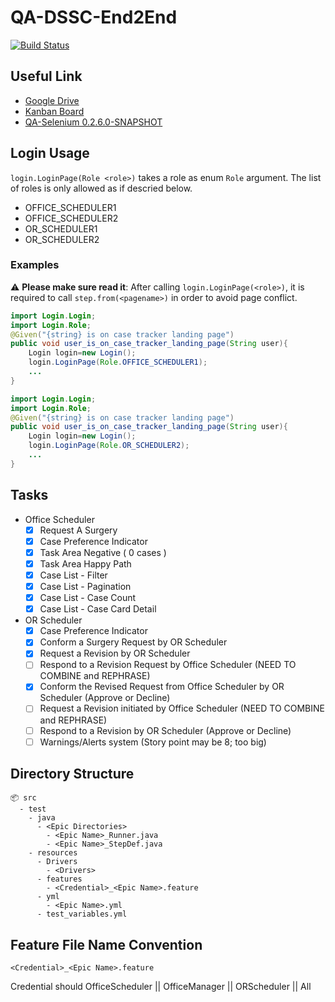 # QA-DSSC-End2End

[![Build Status](https://jenkins.ascension.org:8443/job/Software%20Engineering/job/QA/job/QA-DSSC-End2End/job/master-gecko-ios/badge/icon)](https://jenkins.ascension.org:8443/job/Software%20Engineering/job/QA/job/QA-DSSC-End2End/job/master-gecko-ios/)

## Useful Link
* [Google Drive](https://docs.google.com/spreadsheets/d/1jMm1ndqa1b2lvkNdGTeY4vxTiRCSOcEMf5xop2a_G0k/edit#gid=0)
* [Kanban Board](https://jira.ascension.org/secure/RapidBoard.jspa?rapidView=1153&projectKey=DSSC)
* [QA-Selenium 0.2.6.0-SNAPSHOT](https://confluence.ascension.org/display/STAUT/QA-Selenium-Framework+0.2.6.0-SNAPSHOT+Release)
## Login Usage
`login.LoginPage(Role <role>)` takes a role as enum `Role` argument. 
The list of roles is only allowed as if descried below.
* OFFICE_SCHEDULER1
* OFFICE_SCHEDULER2
* OR_SCHEDULER1
* OR_SCHEDULER2


### Examples

:warning: **Please make sure read it**: After calling `login.LoginPage(<role>)`, it is required to call `step.from(<pagename>)` in order to avoid page conflict.

``` java
import Login.Login;
import Login.Role;
@Given("{string} is on case tracker landing page")
public void user_is_on_case_tracker_landing_page(String user){
    Login login=new Login();
    login.LoginPage(Role.OFFICE_SCHEDULER1);
    ...
}
```
``` java
import Login.Login;
import Login.Role;
@Given("{string} is on case tracker landing page")
public void user_is_on_case_tracker_landing_page(String user){
    Login login=new Login();
    login.LoginPage(Role.OR_SCHEDULER2);
    ...
}
```


## Tasks
* Office Scheduler
  - [x] Request A Surgery
  - [x] Case Preference Indicator
  - [x] Task Area Negative ( 0 cases )
  - [x] Task Area Happy Path
  - [x] Case List - Filter
  - [x] Case List - Pagination
  - [x] Case List - Case Count
  - [x] Case List - Case Card Detail
* OR Scheduler
  - [x] Case Preference Indicator
  - [x] Conform a Surgery Request by OR Scheduler
  - [x] Request a Revision by OR Scheduler
  - [ ] Respond to a Revision Request by Office Scheduler (NEED TO COMBINE and REPHRASE)
  - [x] Conform the Revised Request from Office Scheduler by OR Scheduler (Approve or Decline)
  - [ ] Request a Revision initiated by Office Scheduler (NEED TO COMBINE and REPHRASE)
  - [ ] Respond to a Revision by OR Scheduler (Approve or Decline)
  - [ ] Warnings/Alerts system (Story point may be 8; too big)
## Directory Structure
```
📦 src
  - test
    - java
      - <Epic Directories>
        - <Epic Name>_Runner.java
        - <Epic Name>_StepDef.java
    - resources
      - Drivers
        - <Drivers>
      - features
        - <Credential>_<Epic Name>.feature
      - yml
        - <Epic Name>.yml
      - test_variables.yml
```
  
## Feature File Name Convention

```
<Credential>_<Epic Name>.feature
```

Credential should OfficeScheduler || OfficeManager || ORScheduler || All
